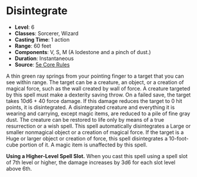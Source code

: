 # Disintegrate

- **Level**: 6
- **Classes**: Sorcerer, Wizard
- **Casting Time**: 1 action
- **Range**: 60 feet
- **Components**: V, S, M (A lodestone and a pinch of dust.)
- **Duration**: Instantaneous
- **Source**: [5e Core Rules](http://dnd.wizards.com/articles/features/systems-reference-document-srd)

A thin green ray springs from your pointing finger to a target that you can see within range. The target can be a creature, an object, or a creation of magical force, such as the wall created by wall of force. A creature targeted by this spell must make a dexterity saving throw. On a failed save, the target takes 10d6 + 40 force damage. If this damage reduces the target to 0 hit points, it is disintegrated. A disintegrated creature and everything it is wearing and carrying, except magic items, are reduced to a pile of fine gray dust. The creature can be restored to life only by means of a true resurrection or a wish spell. This spell automatically disintegrates a Large or smaller nonmagical object or a creation of magical force. If the target is a Huge or larger object or creation of force, this spell disintegrates a 10-foot-cube portion of it. A magic item is unaffected by this spell.

**Using a Higher-Level Spell Slot.** When you cast this spell using a spell slot of 7th level or higher, the damage increases by 3d6 for each slot level above 6th.
